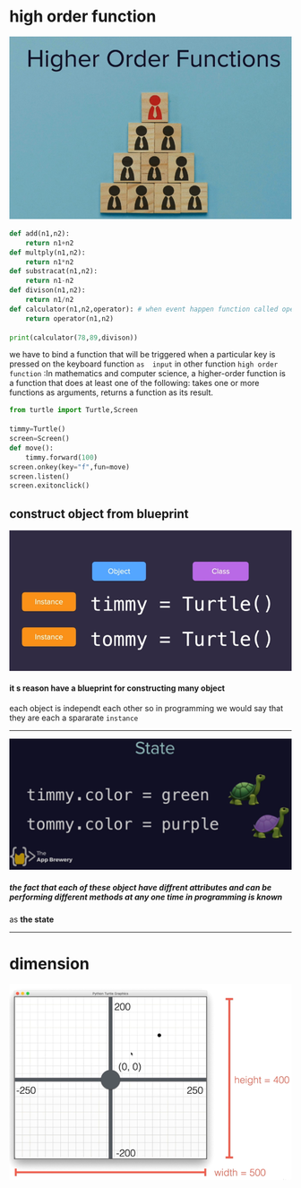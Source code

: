 # high order function
![high order](https://raw.githubusercontent.com/wer340/python-angelayu/main/day-19/images/high_order_func.png)
```python
def add(n1,n2):
    return n1+n2
def multply(n1,n2):
    return n1*n2
def substracat(n1,n2):
    return n1-n2
def divison(n1,n2):
    return n1/n2
def calculator(n1,n2,operator): # when event happen function called operator
    return operator(n1,n2)

print(calculator(78,89,divison))

```
we have to bind a function that will be triggered when a particular key is pressed on the keyboard
function `as  input` in other function
`high order function` :In mathematics and computer science, a higher-order function is a function that does at least 
one of the following: takes one or more functions as arguments, returns a function as its result.
```python
from turtle import Turtle,Screen

timmy=Turtle()
screen=Screen()
def move():
    timmy.forward(100)
screen.onkey(key="f",fun=move)
screen.listen()
screen.exitonclick()
```
## construct object from blueprint
![instance](https://raw.githubusercontent.com/wer340/python-angelayu/main/day-19/images/each_object.png)
#### it s reason have a blueprint   for constructing  many object 
each object is independt each other so in programming we would say that they are each a spararate `instance`

---

![state](https://raw.githubusercontent.com/wer340/python-angelayu/main/day-19/images/state.png)
##### the fact that each of these object have **diffrent attributes and can be performing different methods at any one time** in programming is known
as **the state**

---
# dimension
![dimension](https://raw.githubusercontent.com/wer340/python-angelayu/main/day-19/images/goto.png)
